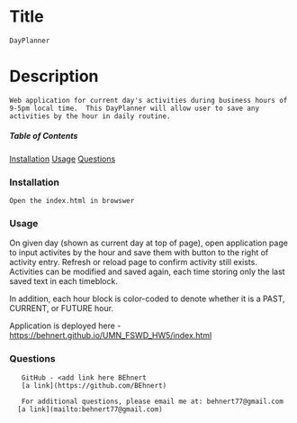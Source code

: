  # Title
    DayPlanner

  # Description
    Web application for current day's activities during business hours of 9-5pm local time.  This DayPlanner will allow user to save any activities by the hour in daily routine.  

  ##### Table of Contents

   [Installation](#installation)
   [Usage](#usage)
   [Questions](#questions)
  

  ### Installation
    Open the index.html in browswer

  ### Usage
  On given day (shown as current day at top of page), open application page to input activites by the hour and save them with button to the right of activity entry.  Refresh or reload page to confirm activity still exists.  Activities can be modified and saved again, each time storing only the last saved text in each timeblock.

  In addition, each hour block is color-coded to denote whether it is a PAST, CURRENT, or FUTURE hour.

  Application is deployed here - 
    https://behnert.github.io/UMN_FSWD_HW5/index.html
    
  ### Questions
       GitHub - <add link here BEhnert
       [a link](https://github.com/BEhnert)
      
       For additional questions, please email me at: behnert77@gmail.com
      [a link](mailto:behnert77@gmail.com)
